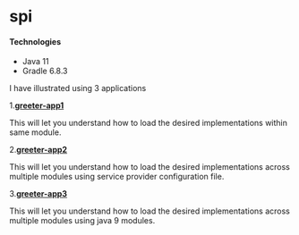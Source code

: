 # spi

#### Technologies

- Java 11
- Gradle 6.8.3

I have illustrated using 3 applications

1.**[greeter-app1](/greeter-app1)**

This will let you understand how to load the desired implementations within same module.

2.**[greeter-app2](/greeter-app2)**

This will let you understand how to load the desired implementations across multiple modules using service provider configuration file.

3.**[greeter-app3](/greeter-app3)**

This will let you understand how to load the desired implementations across multiple modules using java 9 modules.
